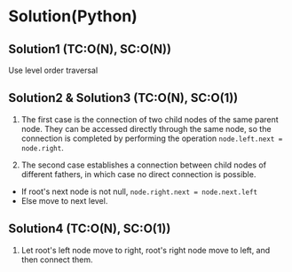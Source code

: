 # Solution(Python)

## Solution1 (TC:O(N), SC:O(N))

Use level order traversal

## Solution2 & Solution3 (TC:O(N), SC:O(1))

1. The first case is the connection of two child nodes of the same parent node. They can be accessed directly through the same node, so the connection is completed by performing the operation `node.left.next = node.right`.

2. The second case establishes a connection between child nodes of different fathers, in which case no direct connection is possible.
- If root's next node is not null, `node.right.next = node.next.left`
- Else move to next level.

## Solution4 (TC:O(N), SC:O(1))

1. Let root's left node move to right, root's right node move to left, and then connect them.